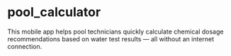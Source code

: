 # pool_calculator
This mobile app helps pool technicians quickly calculate chemical dosage recommendations based on water test results — all without an internet connection.
